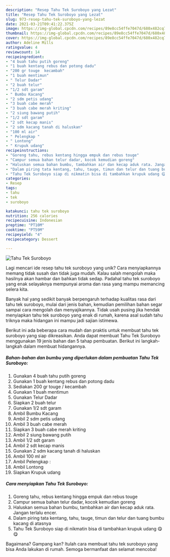 ```yaml
---
description: "Resep Tahu Tek Suroboyo yang Lezat"
title: "Resep Tahu Tek Suroboyo yang Lezat"
slug: 973-resep-tahu-tek-suroboyo-yang-lezat
date: 2021-03-21T09:41:22.375Z
image: https://img-global.cpcdn.com/recipes/89e8cc54ffe7047d/680x482cq70/tahu-tek-suroboyo-foto-resep-utama.jpg
thumbnail: https://img-global.cpcdn.com/recipes/89e8cc54ffe7047d/680x482cq70/tahu-tek-suroboyo-foto-resep-utama.jpg
cover: https://img-global.cpcdn.com/recipes/89e8cc54ffe7047d/680x482cq70/tahu-tek-suroboyo-foto-resep-utama.jpg
author: Adeline Mills
ratingvalue: 4
reviewcount: 14
recipeingredient:
- "4 buah tahu putih goreng"
- "1 buah kentang rebus dan potong dadu"
- "200 gr touge  kecambah"
- "1 buah mentimun"
- " Telur Dadar"
- "2 buah telur"
- "1/2 sdt garam"
- " Bumbu Kacang"
- "2 sdm petis udang"
- "3 buah cabe merah"
- "3 buah cabe merah kriting"
- "2 siung bawang putih"
- "1/2 sdt garam"
- "2 sdt kecap manis"
- "2 sdm kacang tanah di haluskan"
- "100 ml air"
- " Pelengkap "
- " Lontong"
- " Krupuk udang"
recipeinstructions:
- "Goreng tahu, rebus kentang hingga empuk dan rebus touge"
- "Campur semua bahan telur dadar, kocok kemudian goreng"
- "Haluskan semua bahan bumbu, tambahkan air dan kecap aduk rata. Jangan terlalu encer."
- "Dalam piring tata kentang, tahu, tauge, timun dan telur dan tuang bumbu kacang di atasnya"
- "Tahu Tek Suroboyo siap di nikmatin bisa di tambahkan krupuk udang 😋😋"
categories:
- Resep
tags:
- tahu
- tek
- suroboyo

katakunci: tahu tek suroboyo 
nutrition: 256 calories
recipecuisine: Indonesian
preptime: "PT10M"
cooktime: "PT59M"
recipeyield: "4"
recipecategory: Dessert

---
```



![Tahu Tek Suroboyo](https://img-global.cpcdn.com/recipes/89e8cc54ffe7047d/680x482cq70/tahu-tek-suroboyo-foto-resep-utama.jpg)

Lagi mencari ide resep tahu tek suroboyo yang unik? Cara menyiapkannya memang tidak susah dan tidak juga mudah. Kalau salah mengolah maka hasilnya akan hambar dan bahkan tidak sedap. Padahal tahu tek suroboyo yang enak selayaknya mempunyai aroma dan rasa yang mampu memancing selera kita.



Banyak hal yang sedikit banyak berpengaruh terhadap kualitas rasa dari tahu tek suroboyo, mulai dari jenis bahan, kemudian pemilihan bahan segar sampai cara mengolah dan menyajikannya. Tidak usah pusing jika hendak menyiapkan tahu tek suroboyo yang enak di rumah, karena asal sudah tahu triknya maka hidangan ini mampu jadi sajian istimewa.


Berikut ini ada beberapa cara mudah dan praktis untuk membuat tahu tek suroboyo yang siap dikreasikan. Anda dapat membuat Tahu Tek Suroboyo menggunakan 19 jenis bahan dan 5 tahap pembuatan. Berikut ini langkah-langkah dalam membuat hidangannya.

<!--inarticleads1-->

##### Bahan-bahan dan bumbu yang diperlukan dalam pembuatan Tahu Tek Suroboyo:

1. Gunakan 4 buah tahu putih goreng
1. Gunakan 1 buah kentang rebus dan potong dadu
1. Sediakan 200 gr touge / kecambah
1. Gunakan 1 buah mentimun
1. Gunakan  Telur Dadar
1. Siapkan 2 buah telur
1. Gunakan 1/2 sdt garam
1. Ambil  Bumbu Kacang
1. Ambil 2 sdm petis udang
1. Ambil 3 buah cabe merah
1. Siapkan 3 buah cabe merah kriting
1. Ambil 2 siung bawang putih
1. Ambil 1/2 sdt garam
1. Ambil 2 sdt kecap manis
1. Gunakan 2 sdm kacang tanah di haluskan
1. Ambil 100 ml air
1. Ambil  Pelengkap :
1. Ambil  Lontong
1. Siapkan  Krupuk udang




<!--inarticleads2-->

##### Cara menyiapkan Tahu Tek Suroboyo:

1. Goreng tahu, rebus kentang hingga empuk dan rebus touge
1. Campur semua bahan telur dadar, kocok kemudian goreng
1. Haluskan semua bahan bumbu, tambahkan air dan kecap aduk rata. Jangan terlalu encer.
1. Dalam piring tata kentang, tahu, tauge, timun dan telur dan tuang bumbu kacang di atasnya
1. Tahu Tek Suroboyo siap di nikmatin bisa di tambahkan krupuk udang 😋😋




Bagaimana? Gampang kan? Itulah cara membuat tahu tek suroboyo yang bisa Anda lakukan di rumah. Semoga bermanfaat dan selamat mencoba!
